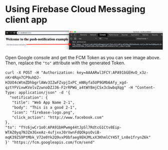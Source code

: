 # Using Firebase Cloud Messaging client app

<img src="images/Image 1 - Intro.png"/>

Open Google console and get the FCM Token as you can see image above. Then,
replace the `"to"` attribute with the generated Token.

```
curl -X POST -H "Authorization: key=AAAARwl3FCY:APA91bGEHvO_x3z-nKr4Rqn7CP9uhDJ-H3UO4cWtmZDhbgrlAWv3IZwFZvpjIxPC_mNNyfa5UP9GMb6Afy_xgd-qztYFVixwKVelvZzwnoDZJ36-F2rRPWG_a4tWY8mjCSx3cbwbqXqg" -H "Content-Type: application/json" -d '{
  "notification": {
   "title": "Web App Name 2-1",
   "body": "This is a good 2-1",
   "icon": "firebase-logo.png",
   "click_action": "http://www.facebook.com"
},
"to": "fYc6jwCr1o0:APA91bHPwmg44tJpSl7RdtcG1Ctv8Eip-WTAZ0yq7NJZm3GxeAz-4ufjxxJ0rVwnFdQOkpsOviB-mqK39ZS9PtMbk_V72e0Yk2Q9vxPObfaeg9EHJMLxX3KhmlCY45T_Ln8e1frynZ6k"
}' "https://fcm.googleapis.com/fcm/send"
```
